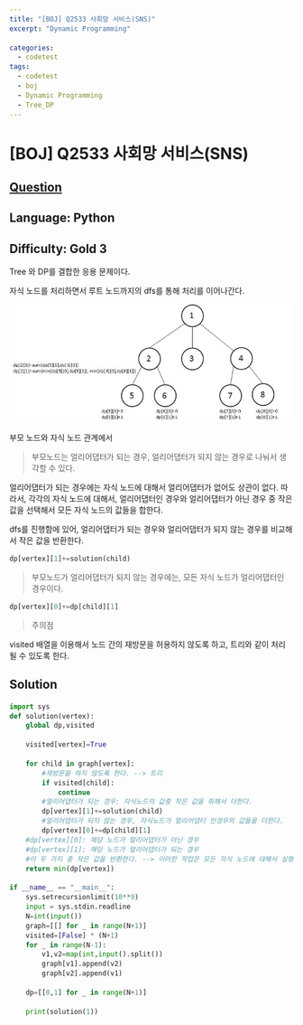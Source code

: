 ```yaml
---
title: "[BOJ] Q2533 사회망 서비스(SNS)"
excerpt: "Dynamic Programming"

categories:
  - codetest
tags:
  - codetest
  - boj
  - Dynamic Programming
  - Tree_DP
---
```

# [BOJ] Q2533 사회망 서비스(SNS)
## [Question](https://www.acmicpc.net/problem/2533)
## Language: Python
## Difficulty: Gold 3
 
Tree 와 DP를 결합한 응용 문제이다.

자식 노드를 처리하면서 루트 노드까지의 dfs를 통해 처리를 이어나간다.

![q2533](/assets/images/algorithm/q2533.jpg)

부모 노드와 자식 노드 관계에서

>부모노드는 얼리어댑터가 되는 경우, 얼리어댑터가 되지 않는 경우로 나눠서 생각할 수 있다.

얼리어댑터가 되는 경우에는 자식 노드에 대해서 얼리어댑터가 없어도 상관이 없다. 따라서, 각각의 자식 노드에 대해서, 얼리어댑터인 경우와 얼리어댑터가 아닌 경우 중 작은 값을 선택해서
모든 자식 노드의 값들을 합한다.

dfs를 진행함에 있어, 얼리어댑터가 되는 경우와 얼리어댑터가 되지 않는 경우를 비교해서 작은 값을 반환한다.


```python
dp[vertex][1]+=solution(child)
```
> 부모노드가 얼리어댑터가 되지 않는 경우에는, 모든 자식 노드가 얼리어댑터인 경우이다.

```python
dp[vertex][0]+=dp[child][1]
```

> 주의점

visited 배열을 이용해서 노드 간의 재방문을 허용하지 않도록 하고, 트리와 같이 처리 될 수 있도록 한다.



## Solution 

```python
import sys
def solution(vertex):
    global dp,visited

    visited[vertex]=True

    for child in graph[vertex]:
        #재방문을 하지 않도록 한다. --> 트리
        if visited[child]:
            continue
        #얼리어댑터가 되는 경우: 자식노드의 값중 작은 값을 취해서 더한다.
        dp[vertex][1]+=solution(child)
        #얼리어댑터가 되지 않는 경우, 자식노드가 얼리어댑터 인경우의 값들을 더한다.
        dp[vertex][0]+=dp[child][1]
    #dp[vertex][0]: 해당 노드가 얼리어댑터가 아닌 경우
    #dp[vertex][1]: 해당 노드가 얼리어댑터가 되는 경우
    #이 두 가지 중 작은 값을 반환한다. --> 이러한 작업은 모든 자식 노드에 대해서 실행한다.
    return min(dp[vertex])
    
if __name__ == "__main__":
    sys.setrecursionlimit(10**9)
    input = sys.stdin.readline 
    N=int(input())
    graph=[[] for _ in range(N+1)]
    visited=[False] * (N+1)
    for _ in range(N-1):
        v1,v2=map(int,input().split())
        graph[v1].append(v2)
        graph[v2].append(v1)
    
    dp=[[0,1] for _ in range(N+1)]
    
    print(solution(1))

```